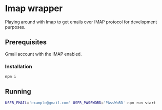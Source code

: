 # Imap wrapper

Playing around with Imap to get emails over IMAP protocol for development
purposes.

## Prerequisites

Gmail account with the IMAP enabled.

### Installation

```sh
npm i
```

## Running 

```sh
USER_EMAIL='example@gmail.com' USER_PASSWORD='PAssWoRD' npm run start
```
